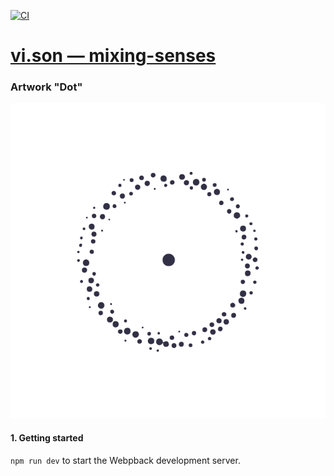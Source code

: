 [![CI](https://github.com/vi-son/artwork.dot/actions/workflows/deploy.yml/badge.svg)](https://github.com/vi-son/artwork.dot/actions/workflows/deploy.yml)

# [vi.son — mixing-senses](https://mixing-senses.art/de)
### Artwork "Dot"

![audioreactive logo "dot"](dot@3x.png)

#### 1. Getting started
`npm run dev` to start the Webpback development server.
